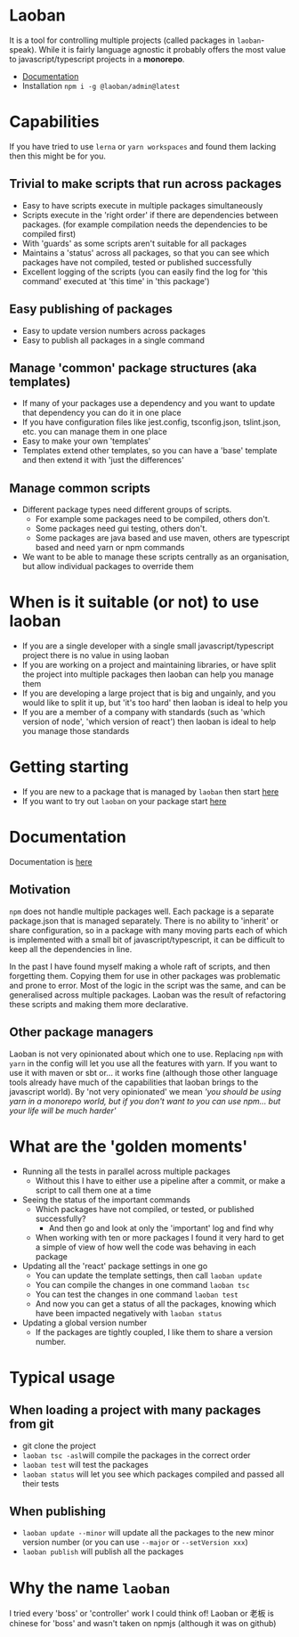 # Laoban

It is a tool for controlling multiple projects (called packages in `laoban`-speak). While it is fairly language agnostic it
probably offers the most value to javascript/typescript projects in a __monorepo__.


* [Documentation](https://laoban-github.github.io)
* Installation `npm i -g @laoban/admin@latest`

# Capabilities

If you have tried to use `lerna` or `yarn workspaces` and found them lacking then this might be for you.

## Trivial to make scripts that run across packages
* Easy to have scripts execute in multiple packages simultaneously
* Scripts execute in the 'right order' if there are dependencies between packages. (for example compilation needs the dependencies to be compiled first)
* With 'guards' as some scripts aren't suitable for all packages
* Maintains a 'status' across all packages, so that you can see which packages have not compiled, tested or published successfully
* Excellent logging of the scripts (you can easily find the log for 'this command' executed at 'this time' in 'this package')

## Easy publishing of packages
* Easy to update version numbers across packages
* Easy to publish all packages in a single command

## Manage 'common' package structures (aka templates)

* If many of your packages use a dependency and you want to update that dependency you can do it in one place
* If you have configuration files like jest.config, tsconfig.json, tslint.json, etc. you can manage them in one place
* Easy to make your own 'templates'
* Templates extend other templates, so you can have a 'base' template and then extend it with 'just the differences'

## Manage common scripts

* Different package types need different groups of scripts.
  * For example some packages need to be compiled, others don't.
  * Some packages need gui testing, others don't.
  * Some packages are java based and use maven, others are typescript based and need yarn or npm commands
* We want to be able to manage these scripts centrally as an organisation, but allow individual packages to override them
 
# When is it suitable (or not) to use laoban

* If you are a single developer with a single small javascript/typescript project there is no value in using laoban
* If you are working on a project and maintaining libraries, or have split the project into multiple packages then laoban can help you manage them
* If you are developing a large project that is big and ungainly, and you would like to split it up, but 'it's too hard' then 
laoban is ideal to help you
* If you are a member of a company with standards (such as 'which version of node', 'which version of react') 
then laoban is ideal to help you manage those standards

# Getting starting 

* If you are new to a package that is managed by `laoban` then start [here](https://laoban-github.github.io/laoban/LAOBAN.EXISTING.html)
* If you want to try out `laoban` on your package start [here](https://laoban-github.github.io/laoban/GETTING.STARTED.html)

# Documentation

Documentation is [here](https://laoban-github.github.io/) 

## Motivation

`npm` does not handle multiple packages well. Each package is a separate package.json that is managed separately. There
is no ability to 'inherit' or share configuration, so in a package with many moving parts each of which is implemented
with a small bit of javascript/typescript, it can be difficult to keep all the dependencies in line.

In the past I have found myself making a whole raft of scripts, and then forgetting them. Copying them
for use in other packages was problematic and prone to error. Most of the logic in the 
script was the same, and can be generalised across multiple packages. Laoban was the result of 
refactoring these scripts and making them more declarative.

## Other package managers

Laoban is not very opinionated about which one to use. Replacing `npm` with `yarn`  in the config will let you use all the features with yarn. If
you want to use it with maven or sbt or... it works fine (although those other language tools already have much of the capabilities
that laoban brings to the javascript world). By 'not very opinionated' we mean 
*'you should be using yarn in a monorepo world, but if you don't want to you can use npm... but your 
life will be much harder'*

# What are the 'golden moments'

* Running all the tests in parallel across multiple packages
    * Without this I have to either use a pipeline after a commit, or make a script to call them one at a time
* Seeing the status of the important commands
    * Which packages have not compiled, or tested, or published successfully?
      * And then go and look at only the 'important' log and find why
    * When working with ten or more packages I found it very hard to get a simple of view of how well the code was
      behaving in each package
* Updating all the 'react' package settings in one go
    * You can update the template settings, then call `laoban update` 
    * You can compile the changes in one command `laoban tsc`
    * You can test the changes in one command `laoban test`
    * And now you can get a status of all the packages, knowing which have been impacted negatively with `laoban status`
* Updating a global version number
    * If the packages are tightly coupled, I like them to share a version number.

# Typical usage

## When loading a project with many  packages from git

* git clone the project
* `laoban tsc -asl`will compile the packages in the correct order
* `laoban test` will test the packages
* `laoban status` will let you see which packages compiled and passed all their tests

## When publishing

* `laoban update --minor` will update all the packages to the new minor version number (or you can use `--major` or `--setVersion xxx`)
* `laoban publish` will publish all the packages

# Why the name `laoban`

I tried every 'boss' or 'controller' work I could think of! Laoban or 老板 is chinese for 'boss' and wasn't taken
on npmjs (although it was on github) 
